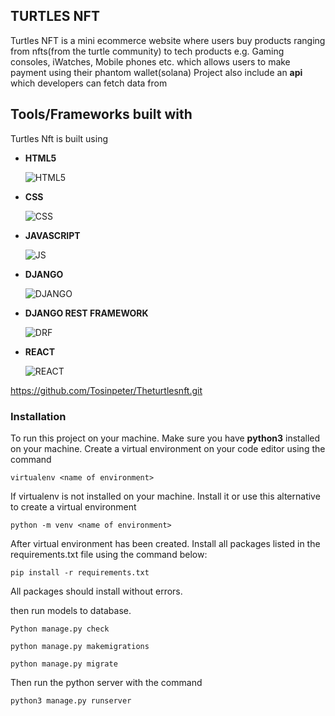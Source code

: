## TURTLES NFT

Turtles NFT is a mini ecommerce website where users buy products ranging from nfts(from the turtle community) to tech products e.g. Gaming consoles, iWatches, Mobile phones etc. which allows users to make payment using their phantom wallet(solana)
Project also include an **api** which developers can fetch data from

## Tools/Frameworks built with

Turtles Nft is built using

- **HTML5**
 
  ![HTML5](https://github.com/S13G/Turtle-NFT/blob/main/assets/rsz_html.png)
- **CSS**
 
  ![CSS](https://github.com/S13G/Turtle-NFT/blob/main/assets/rsz_css.png)
- **JAVASCRIPT**
 
  ![JS](https://github.com/S13G/Turtle-NFT/blob/main/assets/rsz_js.png)
- **DJANGO**
 
  ![DJANGO](https://github.com/S13G/Turtle-NFT/blob/main/assets/rsz_django.png)
- **DJANGO REST FRAMEWORK**
 
  ![DRF](https://github.com/S13G/Turtle-NFT/blob/main/assets/rsz_drf.png)
  
- **REACT**

  ![REACT](https://github.com/S13G/Connecto-API/blob/main/assets/rsz_react.png)

https://github.com/Tosinpeter/Theturtlesnft.git



### Installation

To run this project on your machine. Make sure you have **python3** installed on your machine.
Create a virtual environment on your code editor using the command

```virtualenv <name of environment>```

If virtualenv is not installed on your machine. Install it or use this alternative to create a virtual environment

```python -m venv <name of environment>```

After virtual environment has been created. Install all packages listed in the requirements.txt file using the command below:

```pip install -r requirements.txt```

All packages should install without errors.


then run models to database.

```Python manage.py check```

```python manage.py makemigrations```

```python manage.py migrate```

Then run the python server with the command

```python3 manage.py runserver```


